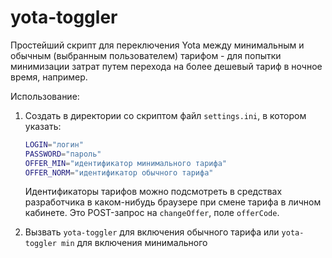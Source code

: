 yota-toggler
============

Простейший скрипт для переключения Yota между минимальным и обычным (выбранным
пользователем) тарифом - для попытки минимизации затрат путем перехода на
более дешевый тариф в ночное время, например.

Использование:

1. Создать в директории со скриптом файл `settings.ini`, в котором указать:

    ```bash
    LOGIN="логин"
    PASSWORD="пароль"
    OFFER_MIN="идентификатор минимального тарифа"
    OFFER_NORM="идентификатор обычного тарифа"
    ```

   Идентификаторы тарифов можно подсмотреть в средствах разработчика в
   каком-нибудь браузере при смене тарифа в личном кабинете. Это POST-запрос на
   `changeOffer`, поле `offerCode`.

2. Вызвать `yota-toggler` для включения обычного тарифа или `yota-toggler min`
   для включения минимального
